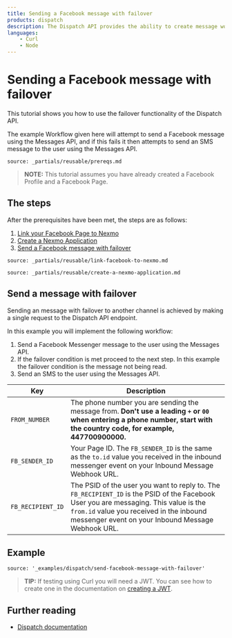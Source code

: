 ```yaml
---
title: Sending a Facebook message with failover
products: dispatch
description: The Dispatch API provides the ability to create message workflows with failover to secondary channels. This tutorial looks at using the Dispatch API to send a Facebook message with failover to the SMS channel.
languages:
    - Curl
    - Node
---
```


# Sending a Facebook message with failover

This tutorial shows you how to use the failover functionality of the Dispatch API.

The example Workflow given here will attempt to send a Facebook message using the Messages API, and if this fails it then attempts to send an SMS message to the user using the Messages API.

```partial
source: _partials/reusable/prereqs.md
```

> **NOTE:** This tutorial assumes you have already created a Facebook Profile and a Facebook Page.

## The steps

After the prerequisites have been met, the steps are as follows:

1. [Link your Facebook Page to Nexmo](#link-your-facebook-page-to-your-nexmo-account)
2. [Create a Nexmo Application](#create-a-nexmo-application)
3. [Send a Facebook message with failover](#send-a-message-with-failover)

```partial
source: _partials/reusable/link-facebook-to-nexmo.md
```

```partial
source: _partials/reusable/create-a-nexmo-application.md
```

## Send a message with failover

Sending an message with failover to another channel is achieved by making a single request to the Dispatch API endpoint.

In this example you will implement the following workflow:

1. Send a Facebook Messenger message to the user using the Messages API.
2. If the failover condition is met proceed to the next step. In this example the failover condition is the message not being read.
3. Send an SMS to the user using the Messages API.

Key | Description
-- | --
`FROM_NUMBER` | The phone number you are sending the message from. **Don't use a leading `+` or `00` when entering a phone number, start with the country code, for example, 447700900000.**
`FB_SENDER_ID` | Your Page ID. The `FB_SENDER_ID` is the same as the `to.id` value you received in the inbound messenger event on your Inbound Message Webhook URL.
`FB_RECIPIENT_ID` | The PSID of the user you want to reply to. The `FB_RECIPIENT_ID` is the PSID of the Facebook User you are messaging. This value is the `from.id` value you received in the inbound messenger event on your Inbound Message Webhook URL.

## Example

```code_snippets
source: '_examples/dispatch/send-facebook-message-with-failover'
```

> **TIP:** If testing using Curl you will need a JWT. You can see how to create one in the documentation on [creating a JWT](/messages/code-snippets/before-you-begin#generate-a-jwt).

## Further reading

* [Dispatch documentation](/dispatch/overview)
